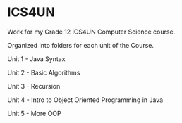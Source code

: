 # ICS4UN
Work for my Grade 12 ICS4UN Computer Science course.

Organized into folders for each unit of the Course.

Unit 1 - Java Syntax

Unit 2 - Basic Algorithms

Unit 3 - Recursion

Unit 4 - Intro to Object Oriented Programming in Java

Unit 5 - More OOP


